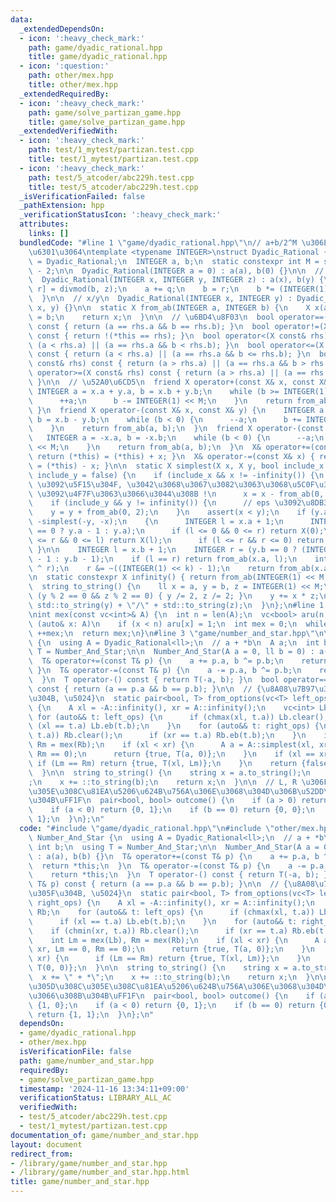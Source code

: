 ```yaml
---
data:
  _extendedDependsOn:
  - icon: ':heavy_check_mark:'
    path: game/dyadic_rational.hpp
    title: game/dyadic_rational.hpp
  - icon: ':question:'
    path: other/mex.hpp
    title: other/mex.hpp
  _extendedRequiredBy:
  - icon: ':heavy_check_mark:'
    path: game/solve_partizan_game.hpp
    title: game/solve_partizan_game.hpp
  _extendedVerifiedWith:
  - icon: ':heavy_check_mark:'
    path: test/1_mytest/partizan.test.cpp
    title: test/1_mytest/partizan.test.cpp
  - icon: ':heavy_check_mark:'
    path: test/5_atcoder/abc229h.test.cpp
    title: test/5_atcoder/abc229h.test.cpp
  _isVerificationFailed: false
  _pathExtension: hpp
  _verificationStatusIcon: ':heavy_check_mark:'
  attributes:
    links: []
  bundledCode: "#line 1 \"game/dyadic_rational.hpp\"\n// a+b/2^M \u306E\u5F62\u3067\
    \u6301\u3064\ntemplate <typename INTEGER>\nstruct Dyadic_Rational {\n  using X\
    \ = Dyadic_Rational;\n  INTEGER a, b;\n  static constexpr int M = std::numeric_limits<INTEGER>::digits\
    \ - 2;\n\n  Dyadic_Rational(INTEGER a = 0) : a(a), b(0) {}\n\n  // x + y / z\n\
    \  Dyadic_Rational(INTEGER x, INTEGER y, INTEGER z) : a(x), b(y) {\n    auto [q,\
    \ r] = divmod(b, z);\n    a += q;\n    b = r;\n    b *= (INTEGER(1) << M) / z;\n\
    \  }\n\n  // x/y\n  Dyadic_Rational(INTEGER x, INTEGER y) : Dyadic_Rational(0,\
    \ x, y) {}\n\n  static X from_ab(INTEGER a, INTEGER b) {\n    X x(a);\n    x.b\
    \ = b;\n    return x;\n  }\n\n  // \u6BD4\u8F03\n  bool operator==(X const& rhs)\
    \ const { return (a == rhs.a && b == rhs.b); }\n  bool operator!=(X const& rhs)\
    \ const { return !(*this == rhs); }\n  bool operator<(X const& rhs) const { return\
    \ (a < rhs.a) || (a == rhs.a && b < rhs.b); }\n  bool operator<=(X const& rhs)\
    \ const { return (a < rhs.a) || (a == rhs.a && b <= rhs.b); }\n  bool operator>(X\
    \ const& rhs) const { return (a > rhs.a) || (a == rhs.a && b > rhs.b); }\n  bool\
    \ operator>=(X const& rhs) const { return (a > rhs.a) || (a == rhs.a && b >= rhs.b);\
    \ }\n\n  // \u52A0\u6CD5\n  friend X operator+(const X& x, const X& y) {\n   \
    \ INTEGER a = x.a + y.a, b = x.b + y.b;\n    while (b >= INTEGER(1) << M) {\n\
    \      ++a;\n      b -= INTEGER(1) << M;\n    }\n    return from_ab(a, b);\n \
    \ }\n  friend X operator-(const X& x, const X& y) {\n    INTEGER a = x.a - y.a,\
    \ b = x.b - y.b;\n    while (b < 0) {\n      --a;\n      b += INTEGER(1) << M;\n\
    \    }\n    return from_ab(a, b);\n  }\n  friend X operator-(const X& x) {\n \
    \   INTEGER a = -x.a, b = -x.b;\n    while (b < 0) {\n      --a;\n      b += INTEGER(1)\
    \ << M;\n    }\n    return from_ab(a, b);\n  }\n  X& operator+=(const X& x) {\
    \ return (*this) = (*this) + x; }\n  X& operator-=(const X& x) { return (*this)\
    \ = (*this) - x; }\n\n  static X simplest(X x, X y, bool include_x = false, bool\
    \ include_y = false) {\n    if (include_x && x != -infinity()) {\n      // eps\
    \ \u3092\u5F15\u304F, \u3042\u3068\u3067\u3082\u3063\u3068\u5C0F\u3055\u3044 eps\
    \ \u3092\u4F7F\u3063\u3066\u3044\u308B !\n      x = x - from_ab(0, 2);\n    }\n\
    \    if (include_y && y != infinity()) {\n      // eps \u3092\u8DB3\u3059\n  \
    \    y = y + from_ab(0, 2);\n    }\n    assert(x < y);\n    if (y.a < 0) return\
    \ -simplest(-y, -x);\n    {\n      INTEGER l = x.a + 1;\n      INTEGER r = (y.b\
    \ == 0 ? y.a - 1 : y.a);\n      if (l <= 0 && 0 <= r) return X(0);\n      if (l\
    \ <= r && 0 <= l) return X(l);\n      if (l <= r && r <= 0) return X(r);\n   \
    \ }\n\n    INTEGER l = x.b + 1;\n    INTEGER r = (y.b == 0 ? (INTEGER(1) << M)\
    \ - 1 : y.b - 1);\n    if (l == r) return from_ab(x.a, l);\n    int k = topbit(l\
    \ ^ r);\n    r &= ~((INTEGER(1) << k) - 1);\n    return from_ab(x.a, r);\n  }\n\
    \n  static constexpr X infinity() { return from_ab(INTEGER(1) << M, 0); }\n\n\
    \  string to_string() {\n    ll x = a, y = b, z = INTEGER(1) << M;\n    while\
    \ (y % 2 == 0 && z % 2 == 0) { y /= 2, z /= 2; }\n    y += x * z;\n    return\
    \ std::to_string(y) + \"/\" + std::to_string(z);\n  }\n};\n#line 1 \"other/mex.hpp\"\
    \nint mex(const vc<int>& A) {\n  int n = len(A);\n  vc<bool> aru(n + 1);\n  for\
    \ (auto& x: A)\n    if (x < n) aru[x] = 1;\n  int mex = 0;\n  while (aru[mex])\
    \ ++mex;\n  return mex;\n}\n#line 3 \"game/number_and_star.hpp\"\n\nstruct Number_And_Star\
    \ {\n  using A = Dyadic_Rational<ll>;\n  // a + *b\n  A a;\n  int b;\n  using\
    \ T = Number_And_Star;\n\n  Number_And_Star(A a = 0, ll b = 0) : a(a), b(b) {}\n\
    \  T& operator+=(const T& p) {\n    a += p.a, b ^= p.b;\n    return *this;\n \
    \ }\n  T& operator-=(const T& p) {\n    a -= p.a, b ^= p.b;\n    return *this;\n\
    \  }\n  T operator-() const { return T(-a, b); }\n  bool operator==(const T& p)\
    \ const { return (a == p.a && b == p.b); }\n\n  // {\u8A08\u7B97\u3067\u304D\u305F\
    \u304B, \u5024}\n  static pair<bool, T> from_options(vc<T> left_ops, vc<T> right_ops)\
    \ {\n    A xl = -A::infinity(), xr = A::infinity();\n    vc<int> Lb, Rb;\n   \
    \ for (auto&& t: left_ops) {\n      if (chmax(xl, t.a)) Lb.clear();\n      if\
    \ (xl == t.a) Lb.eb(t.b);\n    }\n    for (auto&& t: right_ops) {\n      if (chmin(xr,\
    \ t.a)) Rb.clear();\n      if (xr == t.a) Rb.eb(t.b);\n    }\n    int Lm = mex(Lb),\
    \ Rm = mex(Rb);\n    if (xl < xr) {\n      A a = A::simplest(xl, xr, Lm == 0,\
    \ Rm == 0);\n      return {true, T(a, 0)};\n    }\n    if (xl == xr) {\n     \
    \ if (Lm == Rm) return {true, T(xl, Lm)};\n    }\n    return {false, T(0, 0)};\n\
    \  }\n\n  string to_string() {\n    string x = a.to_string();\n    x += \" + *\"\
    ;\n    x += ::to_string(b);\n    return x;\n  }\n\n  // L, R \u306F\u305D\u308C\
    \u305E\u308C\u81EA\u5206\u624B\u756A\u306E\u3068\u304D\u306B\u52DD\u3066\u308B\
    \u304B\uFF1F\n  pair<bool, bool> outcome() {\n    if (a > 0) return {1, 0};\n\
    \    if (a < 0) return {0, 1};\n    if (b == 0) return {0, 0};\n    return {1,\
    \ 1};\n  }\n};\n"
  code: "#include \"game/dyadic_rational.hpp\"\n#include \"other/mex.hpp\"\n\nstruct\
    \ Number_And_Star {\n  using A = Dyadic_Rational<ll>;\n  // a + *b\n  A a;\n \
    \ int b;\n  using T = Number_And_Star;\n\n  Number_And_Star(A a = 0, ll b = 0)\
    \ : a(a), b(b) {}\n  T& operator+=(const T& p) {\n    a += p.a, b ^= p.b;\n  \
    \  return *this;\n  }\n  T& operator-=(const T& p) {\n    a -= p.a, b ^= p.b;\n\
    \    return *this;\n  }\n  T operator-() const { return T(-a, b); }\n  bool operator==(const\
    \ T& p) const { return (a == p.a && b == p.b); }\n\n  // {\u8A08\u7B97\u3067\u304D\
    \u305F\u304B, \u5024}\n  static pair<bool, T> from_options(vc<T> left_ops, vc<T>\
    \ right_ops) {\n    A xl = -A::infinity(), xr = A::infinity();\n    vc<int> Lb,\
    \ Rb;\n    for (auto&& t: left_ops) {\n      if (chmax(xl, t.a)) Lb.clear();\n\
    \      if (xl == t.a) Lb.eb(t.b);\n    }\n    for (auto&& t: right_ops) {\n  \
    \    if (chmin(xr, t.a)) Rb.clear();\n      if (xr == t.a) Rb.eb(t.b);\n    }\n\
    \    int Lm = mex(Lb), Rm = mex(Rb);\n    if (xl < xr) {\n      A a = A::simplest(xl,\
    \ xr, Lm == 0, Rm == 0);\n      return {true, T(a, 0)};\n    }\n    if (xl ==\
    \ xr) {\n      if (Lm == Rm) return {true, T(xl, Lm)};\n    }\n    return {false,\
    \ T(0, 0)};\n  }\n\n  string to_string() {\n    string x = a.to_string();\n  \
    \  x += \" + *\";\n    x += ::to_string(b);\n    return x;\n  }\n\n  // L, R \u306F\
    \u305D\u308C\u305E\u308C\u81EA\u5206\u624B\u756A\u306E\u3068\u304D\u306B\u52DD\
    \u3066\u308B\u304B\uFF1F\n  pair<bool, bool> outcome() {\n    if (a > 0) return\
    \ {1, 0};\n    if (a < 0) return {0, 1};\n    if (b == 0) return {0, 0};\n   \
    \ return {1, 1};\n  }\n};\n"
  dependsOn:
  - game/dyadic_rational.hpp
  - other/mex.hpp
  isVerificationFile: false
  path: game/number_and_star.hpp
  requiredBy:
  - game/solve_partizan_game.hpp
  timestamp: '2024-11-16 13:34:11+09:00'
  verificationStatus: LIBRARY_ALL_AC
  verifiedWith:
  - test/5_atcoder/abc229h.test.cpp
  - test/1_mytest/partizan.test.cpp
documentation_of: game/number_and_star.hpp
layout: document
redirect_from:
- /library/game/number_and_star.hpp
- /library/game/number_and_star.hpp.html
title: game/number_and_star.hpp
---
```

